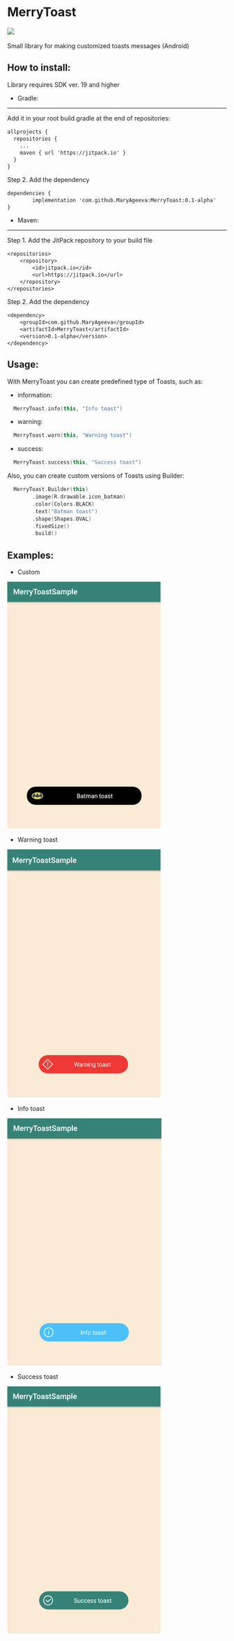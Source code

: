# MerryToast
[![](https://jitpack.io/v/MaryAgeeva/MerryToast.svg)](https://jitpack.io/#MaryAgeeva/MerryToast)

Small library for making customized toasts messages (Android)

How to install:
-------
  Library requires SDK ver. 19 and higher
  
  * Gradle:
  -------
  
  Add it in your root build.gradle at the end of repositories:
    
```
allprojects {
  repositories {
    ...
    maven { url 'https://jitpack.io' }
  }
}
```

Step 2. Add the dependency

```
dependencies {
	    implementation 'com.github.MaryAgeeva:MerryToast:0.1-alpha'
}
```

  * Maven:
  -------
  
  Step 1. Add the JitPack repository to your build file
  
```
<repositories>
	<repository>
	    <id>jitpack.io</id>
	    <url>https://jitpack.io</url>
	</repository>
</repositories>
```
  
  Step 2. Add the dependency
  
```
<dependency>
    <groupId>com.github.MaryAgeeva</groupId>
    <artifactId>MerryToast</artifactId>
    <version>0.1-alpha</version>
</dependency>
```
Usage:
-------

With MerryToast you can create predefined type of Toasts, such as:
  * information:
 
```kt
  MerryToast.info(this, "Info toast")
```
  * warning:
 
```kt
  MerryToast.warn(this, "Warning toast")
```
  * success:
 
```kt
  MerryToast.success(this, "Success toast")
```

Also, you can create custom versions of Toasts using Builder:

```kt
  MerryToast.Builder(this)
        .image(R.drawable.icon_batman)
        .color(Colors.BLACK)
        .text("Batman toast")
        .shape(Shapes.OVAL)
        .fixedSize()
        .build()
```

Examples:
-------
  * Custom
  
![Custom](screenshots/toast_batman.png)

  * Warning toast
  
![Warning](screenshots/toast_warn.png)

  * Info toast
  
![Info](screenshots/toast_info.png)

  * Success toast
  
![Success](screenshots/toast_success.png)

